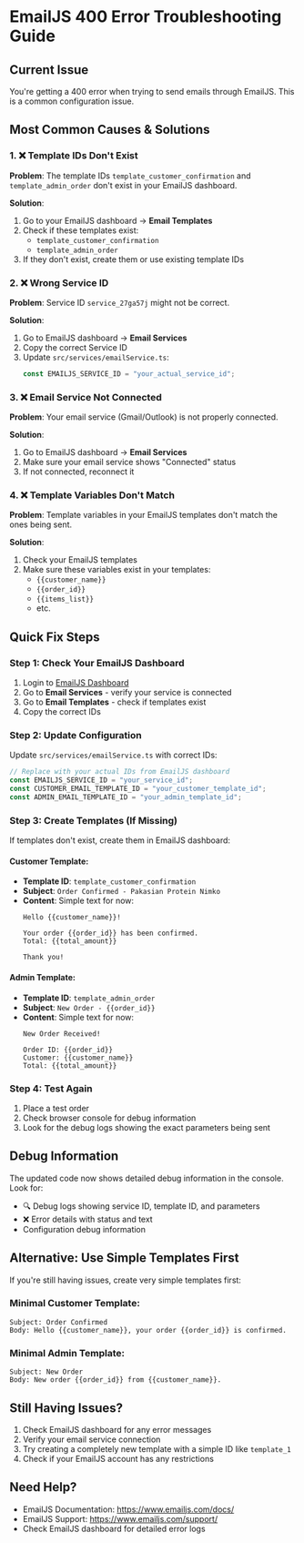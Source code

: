 # EmailJS 400 Error Troubleshooting Guide

## Current Issue
You're getting a 400 error when trying to send emails through EmailJS. This is a common configuration issue.

## Most Common Causes & Solutions

### 1. ❌ Template IDs Don't Exist
**Problem**: The template IDs `template_customer_confirmation` and `template_admin_order` don't exist in your EmailJS dashboard.

**Solution**:
1. Go to your EmailJS dashboard → **Email Templates**
2. Check if these templates exist:
   - `template_customer_confirmation`
   - `template_admin_order`
3. If they don't exist, create them or use existing template IDs

### 2. ❌ Wrong Service ID
**Problem**: Service ID `service_27ga57j` might not be correct.

**Solution**:
1. Go to EmailJS dashboard → **Email Services**
2. Copy the correct Service ID
3. Update `src/services/emailService.ts`:
   ```typescript
   const EMAILJS_SERVICE_ID = "your_actual_service_id";
   ```

### 3. ❌ Email Service Not Connected
**Problem**: Your email service (Gmail/Outlook) is not properly connected.

**Solution**:
1. Go to EmailJS dashboard → **Email Services**
2. Make sure your email service shows "Connected" status
3. If not connected, reconnect it

### 4. ❌ Template Variables Don't Match
**Problem**: Template variables in your EmailJS templates don't match the ones being sent.

**Solution**:
1. Check your EmailJS templates
2. Make sure these variables exist in your templates:
   - `{{customer_name}}`
   - `{{order_id}}`
   - `{{items_list}}`
   - etc.

## Quick Fix Steps

### Step 1: Check Your EmailJS Dashboard
1. Login to [EmailJS Dashboard](https://dashboard.emailjs.com/)
2. Go to **Email Services** - verify your service is connected
3. Go to **Email Templates** - check if templates exist
4. Copy the correct IDs

### Step 2: Update Configuration
Update `src/services/emailService.ts` with correct IDs:

```typescript
// Replace with your actual IDs from EmailJS dashboard
const EMAILJS_SERVICE_ID = "your_service_id";
const CUSTOMER_EMAIL_TEMPLATE_ID = "your_customer_template_id";
const ADMIN_EMAIL_TEMPLATE_ID = "your_admin_template_id";
```

### Step 3: Create Templates (If Missing)
If templates don't exist, create them in EmailJS dashboard:

#### Customer Template:
- **Template ID**: `template_customer_confirmation`
- **Subject**: `Order Confirmed - Pakasian Protein Nimko`
- **Content**: Simple text for now:
  ```
  Hello {{customer_name}}!
  
  Your order {{order_id}} has been confirmed.
  Total: {{total_amount}}
  
  Thank you!
  ```

#### Admin Template:
- **Template ID**: `template_admin_order`
- **Subject**: `New Order - {{order_id}}`
- **Content**: Simple text for now:
  ```
  New Order Received!
  
  Order ID: {{order_id}}
  Customer: {{customer_name}}
  Total: {{total_amount}}
  ```

### Step 4: Test Again
1. Place a test order
2. Check browser console for debug information
3. Look for the debug logs showing the exact parameters being sent

## Debug Information
The updated code now shows detailed debug information in the console. Look for:
- 🔍 Debug logs showing service ID, template ID, and parameters
- ❌ Error details with status and text
- Configuration debug information

## Alternative: Use Simple Templates First
If you're still having issues, create very simple templates first:

### Minimal Customer Template:
```
Subject: Order Confirmed
Body: Hello {{customer_name}}, your order {{order_id}} is confirmed.
```

### Minimal Admin Template:
```
Subject: New Order
Body: New order {{order_id}} from {{customer_name}}.
```

## Still Having Issues?
1. Check EmailJS dashboard for any error messages
2. Verify your email service connection
3. Try creating a completely new template with a simple ID like `template_1`
4. Check if your EmailJS account has any restrictions

## Need Help?
- EmailJS Documentation: https://www.emailjs.com/docs/
- EmailJS Support: https://www.emailjs.com/support/
- Check EmailJS dashboard for detailed error logs
